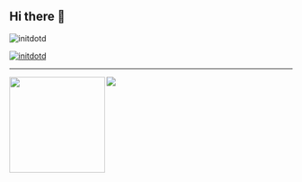 ## Hi there 👋

<p align="left"> <img src="https://komarev.com/ghpvc/?username=initdotd&label=Profile%20views&color=0e75b6&style=flat" alt="initdotd" /> </p>
<p align="left"> <a href="https://github.com/ryo-ma/github-profile-trophy"><img src="https://github-profile-trophy.vercel.app/?username=initdotd" alt="initdotd" /></a> </p>

---

<div>
  <img height="170" align="left" src="https://github-readme-stats.vercel.app/api?username=initdotd&count_private=true&include_all_commits=true" />
  <img src="https://github-readme-stats.vercel.app/api/top-langs/?username=initdotd&layout=compact" />
</div>
